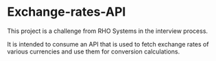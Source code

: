 # Exchange-rates-API

This project is a challenge from RHO Systems in the interview process.

It is intended to consume an API that is used to fetch exchange rates of various currencies and use them for conversion calculations.
